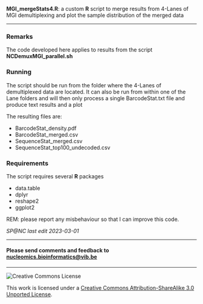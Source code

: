 **MGI_mergeStats4.R**: a custom **R** script to merge results from 4-Lanes of MGI demultiplexing and plot the sample distribution of the merged data

<hr>

### Remarks

The code developed here applies to results from the script **NCDemuxMGI_parallel.sh** 

### Running

The script should be run from the folder where the 4-Lanes of demultiplexed data are located. It can also be run from within one of the Lane folders and will then only process a single BarcodeStat.txt file and produce text results and a plot

The resulting files are:

* BarcodeStat_density.pdf
* BarcodeStat_merged.csv
* SequenceStat_merged.csv
* SequenceStat_top100_undecoded.csv

### Requirements

The script requires several **R** packages

* data.table
* dplyr
* reshape2
* ggplot2

REM: please report any misbehaviour so that I can improve this code.

_SP@NC last edit 2023-03-01_

<hr>

<h4>Please send comments and feedback to <a href="mailto:nucleomics.bioinformatics@vib.be">nucleomics.bioinformatics@vib.be</a></h4>

<hr>

![Creative Commons License](http://i.creativecommons.org/l/by-sa/3.0/88x31.png?raw=true)

This work is licensed under a [Creative Commons Attribution-ShareAlike 3.0 Unported License](http://creativecommons.org/licenses/by-sa/3.0/).
